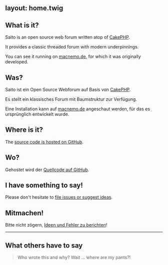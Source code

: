 layout:	home.twig
---

<div class="row">
<div class="span5" markdown="1">

##	What is it?

Saito is an open source web forum written atop of [CakePHP].

It provides a classic threaded forum with modern underpinnings.

You can see it running on [macnemo.de], for which it was
originally developed.

</div>
<div class="span5" markdown="1">

## Was?

Saito ist ein Open Source Webforum auf Basis von [CakePHP].

Es stellt ein klassisches Forum mit Baumstruktur zur Verfügung.

Eine Installation kann auf [macnemo.de] angeschaut werden, für das es ursprünglich entwickelt wurde.

</div>
</div>

<div class="row">
<div class="span5" markdown="1">

## Where is it?

The [source code is hosted on GitHub][Saito Code].

</div>
<div class="span5" markdown="1">

## Wo?

Gehostet wird der [Quellcode auf GitHub][Saito Code].

</div>
</div>

<div class="row">
<div class="span5" markdown="1">

## I have something to say!

Please don't hesitate to [file issues or suggest ideas][Saito Issues].

</div>
<div class="span5" markdown="1">

## Mitmachen!

Bitte nicht zögern, [Ideen und Fehler zu berichten][Saito Issues]!

</div>
</div>

---

<div class="row">
<div class="span6 offset3" markdown="1">

## What others have to say

<blockquote cite="Schlaefer">
Who wrote this and why? Wait … where are my pants?!
</blockquote>

</div>
</div>

[CakePHP]: http://cakephp.org/
[macnemo.de]: http://macnemo.de
[Saito Code]: https://github.com/Schlaefer/Saito
[Saito Issues]: https://github.com/Schlaefer/Saito/issues
